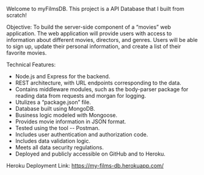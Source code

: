 Welcome to myFilmsDB. This project is a API Database that I built from scratch!

Objective: To build the server-side component of a “movies” web application. The web application will provide users with access to information about different movies, directors, and genres. Users will be able to sign up, update their personal information, and create a list of their favorite movies.

Technical Features:
- Node.js and Express for the backend.
- REST architecture, with URL endpoints corresponding to the data.
- Contains middleware modules, such as the body-parser package for reading data from requests and morgan for logging.
- Utulizes a “package.json” file.
- Database built using MongoDB.
- Business logic modeled with Mongoose.
- Provides movie information in JSON format.
- Tested using the tool -- Postman.
- Includes user authentication and authorization code.
- Includes data validation logic.
- Meets all data security regulations.
- Deployed and publicly accessible on GitHub and to Heroku.

Heroku Deployment Link:
https://my-films-db.herokuapp.com/
